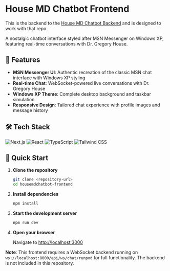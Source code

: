 # House MD Chatbot Frontend

This is the backend to the [House MD Chatbot Backend](https://github.com/jmigsan/housemdchatbot-backend) and is designed to work with that repo.

A nostalgic chatbot interface styled after MSN Messenger on Windows XP, featuring real-time conversations with Dr. Gregory House.

## 🌟 Features

-   **MSN Messenger UI**: Authentic recreation of the classic MSN chat interface with Windows XP styling
-   **Real-time Chat**: WebSocket-powered live conversations with Dr. Gregory House
-   **Windows XP Theme**: Complete desktop background and taskbar simulation
-   **Responsive Design**: Tailored chat experience with profile images and message history

## 🛠 Tech Stack

![Next.js](https://img.shields.io/badge/Next.js-15.5.3-black?style=flat-square&logo=next.js)
![React](https://img.shields.io/badge/React-19.1.0-blue?style=flat-square&logo=react)
![TypeScript](https://img.shields.io/badge/TypeScript-5.0+-blue?style=flat-square&logo=typescript)
![Tailwind CSS](https://img.shields.io/badge/Tailwind_CSS-4.0+-38B2AC?style=flat-square&logo=tailwind-css)

## 🚀 Quick Start

1. **Clone the repository**

    ```bash
    git clone <repository-url>
    cd housemdchatbot-frontend
    ```

2. **Install dependencies**

    ```bash
    npm install
    ```

3. **Start the development server**

    ```bash
    npm run dev
    ```

4. **Open your browser**

    Navigate to [http://localhost:3000](http://localhost:3000)

**Note**: This frontend requires a WebSocket backend running on `ws://localhost:8000/api/ws/chat/runpod` for full functionality. The backend is not included in this repository.
